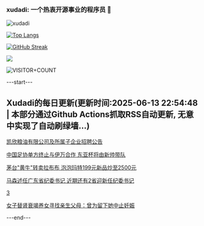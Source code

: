 ### xudadi: 一个热衷开源事业的程序员 👋

![xudadi](https://github-readme-stats-git-masterorgs-github-readme-stats-team.vercel.app/api?username=xudadi)

[![Top Langs](https://github-readme-stats.vercel.app/api/top-langs/?username=xudadi)](https://github.com/anuraghazra/github-readme-stats)

[![GitHub Streak](https://streak-stats.demolab.com?user=xudadi&locale=zh_Hans)](https://git.io/streak-stats)

![](https://raw.githubusercontent.com/xudadi/xudadi/main/assets/github-contribution-grid-snake.svg)

![VISITOR+COUNT](https://komarev.com/ghpvc/?username=xudadi&label=VISITOR+COUNT)


---start---

## Xudadi的每日更新(更新时间:2025-06-13 22:54:48 | 本部分通过Github Actions抓取RSS自动更新, 无意中实现了自动刷绿墙...)

[凯欣粮油有限公司及所属子企业招聘公告](https://www.gongkaoleida.com/article/2451132)

[中国足协单方终止与伊万合作 东亚杯将由新帅带队](https://m.163.com/news/article/K1V5SPBJ05198CJN.html)

[茅台"黄牛"转卖拉布布 泡泡玛特199元新品炒至2500元](https://m.163.com/news/article/K1UQAI8L05129QAF.html)

[马森述任广东省纪委书记 近期还有2省迎新任纪委书记](https://m.163.com/news/article/K1UVDBEE055040N3.html)

[3](https://m.163.com/touch/news/sub/domestic)

[女子替肾衰竭养女寻找亲生父母：曾为留下她中止妊娠](https://m.163.com/news/article/K1UVMSHP051492T3.html)

---end---
